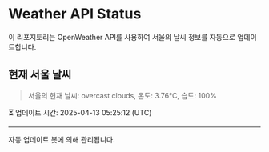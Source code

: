 
# Weather API Status

이 리포지토리는 OpenWeather API를 사용하여 서울의 날씨 정보를 자동으로 업데이트합니다.

## 현재 서울 날씨
> 서울의 현재 날씨: overcast clouds, 온도: 3.76°C, 습도: 100%

⏳ 업데이트 시간: 2025-04-13 05:25:12 (UTC)

---
자동 업데이트 봇에 의해 관리됩니다.
